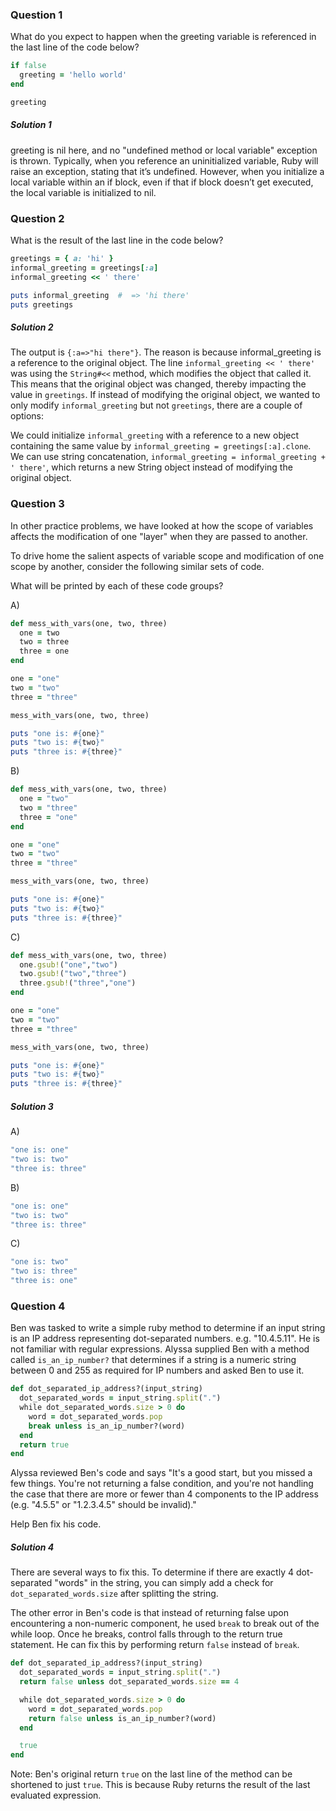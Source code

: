 ### Question 1

What do you expect to happen when the greeting variable is referenced in the
last line of the code below?

```ruby
if false
  greeting = 'hello world'
end

greeting
```

##### Solution 1

greeting is nil here, and no "undefined method or local variable" exception is
thrown. Typically, when you reference an uninitialized variable, Ruby will raise
an exception, stating that it’s undefined. However, when you initialize a local
variable within an if block, even if that if block doesn’t get executed, the
local variable is initialized to nil.

### Question 2

What is the result of the last line in the code below?

```ruby
greetings = { a: 'hi' }
informal_greeting = greetings[:a]
informal_greeting << ' there'

puts informal_greeting  #  => 'hi there'
puts greetings
```

##### Solution 2

The output is `{:a=>"hi there"}`. The reason is because informal_greeting is a
reference to the original object. The line `informal_greeting << ' there'` was
using the `String#<<` method, which modifies the object that called it. This
means that the original object was changed, thereby impacting the value in
`greetings`. If instead of modifying the original object, we wanted to only
modify `informal_greeting` but not `greetings`, there are a couple of options:

We could initialize `informal_greeting` with a reference to a new object
containing the same value by `informal_greeting = greetings[:a].clone`. We can
use string concatenation, `informal_greeting = informal_greeting + ' there'`,
which returns a new String object instead of modifying the original object.

### Question 3

In other practice problems, we have looked at how the scope of variables affects
the modification of one "layer" when they are passed to another.

To drive home the salient aspects of variable scope and modification of one
scope by another, consider the following similar sets of code.

What will be printed by each of these code groups?

A)

```ruby
def mess_with_vars(one, two, three)
  one = two
  two = three
  three = one
end

one = "one"
two = "two"
three = "three"

mess_with_vars(one, two, three)

puts "one is: #{one}"
puts "two is: #{two}"
puts "three is: #{three}"
```

B)

```ruby
def mess_with_vars(one, two, three)
  one = "two"
  two = "three"
  three = "one"
end

one = "one"
two = "two"
three = "three"

mess_with_vars(one, two, three)

puts "one is: #{one}"
puts "two is: #{two}"
puts "three is: #{three}"
```

C)

```ruby
def mess_with_vars(one, two, three)
  one.gsub!("one","two")
  two.gsub!("two","three")
  three.gsub!("three","one")
end

one = "one"
two = "two"
three = "three"

mess_with_vars(one, two, three)

puts "one is: #{one}"
puts "two is: #{two}"
puts "three is: #{three}"
```

##### Solution 3

A)

```ruby
"one is: one"
"two is: two"
"three is: three"
```

B)

```ruby
"one is: one"
"two is: two"
"three is: three"
```

C)

```ruby
"one is: two"
"two is: three"
"three is: one"
```

### Question 4

Ben was tasked to write a simple ruby method to determine if an input string is
an IP address representing dot-separated numbers. e.g. "10.4.5.11". He is not
familiar with regular expressions. Alyssa supplied Ben with a method called
`is_an_ip_number?` that determines if a string is a numeric string between 0 and
255 as required for IP numbers and asked Ben to use it.

```ruby
def dot_separated_ip_address?(input_string)
  dot_separated_words = input_string.split(".")
  while dot_separated_words.size > 0 do
    word = dot_separated_words.pop
    break unless is_an_ip_number?(word)
  end
  return true
end
```

Alyssa reviewed Ben's code and says "It's a good start, but you missed a few
things. You're not returning a false condition, and you're not handling the case
that there are more or fewer than 4 components to the IP address (e.g. "4.5.5"
or "1.2.3.4.5" should be invalid)."

Help Ben fix his code.

##### Solution 4

There are several ways to fix this. To determine if there are exactly 4
dot-separated "words" in the string, you can simply add a check for
`dot_separated_words.size` after splitting the string.

The other error in Ben's code is that instead of returning false upon
encountering a non-numeric component, he used `break` to break out of the while
loop. Once he breaks, control falls through to the return true statement. He can
fix this by performing return `false` instead of `break`.

```ruby
def dot_separated_ip_address?(input_string)
  dot_separated_words = input_string.split(".")
  return false unless dot_separated_words.size == 4

  while dot_separated_words.size > 0 do
    word = dot_separated_words.pop
    return false unless is_an_ip_number?(word)
  end

  true
end
```

Note: Ben's original return `true` on the last line of the method can be
shortened to just `true`. This is because Ruby returns the result of the last
evaluated expression.
